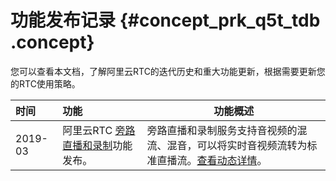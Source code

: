 # 功能发布记录 {#concept_prk_q5t_tdb .concept}

您可以查看本文档，了解阿里云RTC的迭代历史和重大功能更新，根据需要更新您的RTC使用策略。

|时间|功能|功能概述|
|:-|:-|----|
|2019-03|阿里云RTC [旁路直播和录制](https://help.aliyun.com/document_detail/109589.html)功能发布。|旁路直播和录制服务支持音视频的混流、混音，可以将实时音视频流转为标准直播流。[查看动态详情](https://www.aliyun.com/product/news/detail?id=12334)。|

